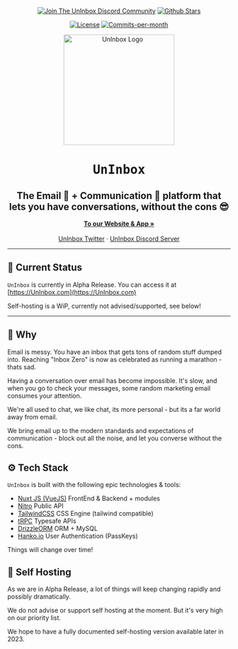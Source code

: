 <p align="center">
   <a href="https://discord.gg/QMV9p9sgza"><img src="https://img.shields.io/badge/Discord-uninbox.com-informational?logo=discord&style=for-the-badge" alt="Join The UnInbox Discord Community"></a> 
   <a href="https://github.com/uninbox/UnInbox/stargazers"><img src="https://img.shields.io/github/stars/uninbox/UnInbox?logo=github&style=for-the-badge&color=yellow" alt="Github Stars"></a>
</p>
<p align="center">
   <a href="https://github.com/uninbox/UnInbox/blob/main/LICENSE"><img src="https://img.shields.io/badge/license-AGPLv3-yellow?style=for-the-badge" alt="License"></a>
   <a href="https://github.com/uninbox/UnInbox/pulse"><img src="https://img.shields.io/github/commit-activity/m/uninbox/UnInbox?style=for-the-badge&color=green" alt="Commits-per-month"></a>
</p>
<p align="center" style="margin-top: 12px">
  <a href="https://uninbox.com">
   <img width="250px" src="https://avatars.githubusercontent.com/u/135225712?s=400&u=72ad315d63b0326e5bb34377c3f59389373edc9a&v=4" alt="UnInbox Logo">
  </a>

  <h1 align="center"><tt>UnInbox</tt></h1>
  <h2 align="center">The Email 💌 + Communication 💬 platform that lets you have conversations, without the cons 😎</h2>

<p align="center">
    <a href="https://UnInbox.com"><strong>To our Website & App »</strong></a>
    <br />
    <br />
    <a href="https://twitter.com/UnInbox">UnInbox Twitter</a>
    ·
    <a href="https://discord.gg/QMV9p9sgza">UnInbox Discord Server</a>
  </p>
</p>

---

## :construction: Current Status

`UnInbox` is currently in Alpha Release. You can access it at [https://UnInbox.com](https://UnInbox.com)

Self-hosting is a WiP, currently not advised/supported, see below!

---

## 🤔 Why

Email is messy. You have an inbox that gets tons of random stuff dumped into. Reaching "Inbox Zero" is now as celebrated as running a marathon - thats sad.

Having a conversation over email has become impossible. It's slow, and when you go to check your messages, some random marketing email consumes your attention.

We're all used to chat, we like chat, its more personal - but its a far world away from email.

We bring email up to the modern standards and expectations of communication - block out all the noise, and let you converse without the cons.

## ⚙️ Tech Stack

`UnInbox` is built with the following epic technologies & tools:

- [Nuxt JS (VueJS)](https://nuxt.com) FrontEnd & Backend + modules
- [Nitro](https://nitro.unjs.io/) Public API
- [TailwindCSS](https://tailwindcss.com/) CSS Engine (tailwind compatible)
- [tRPC](https://trpc.io/) Typesafe APIs
- [DrizzleORM](https://orm.drizzle.team/) ORM + MySQL
- [Hanko.io](https://hanko.io/) User Authentication (PassKeys)

Things will change over time!

## 💾 Self Hosting

As we are in Alpha Release, a lot of things will keep changing rapidly and possibly dramatically.

We do not advise or support self hosting at the moment. But it's very high on our priority list.

We hope to have a fully documented self-hosting version available later in 2023.
